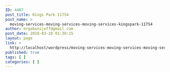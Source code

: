 ```yaml
---
ID: 4407
post_title: Kings Park 11754
post_name: >
  moving-services-moving-services-moving-services-kingspark-11754
author: mrgabonijeff@gmail.com
post_date: 2018-03-28 01:38:15
layout: page
link: >
  http://localhost/wordpress/moving-services-moving-services-moving-services-kingspark-11754/
published: true
tags: [ ]
categories: [ ]
---
```

